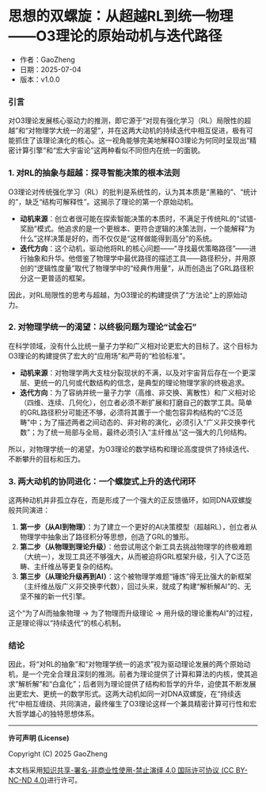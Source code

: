 # **思想的双螺旋：从超越RL到统一物理——O3理论的原始动机与迭代路径**

- 作者：GaoZheng
- 日期：2025-07-04
- 版本：v1.0.0

### 引言
对O3理论发展核心驱动力的推测，即它源于“对现有强化学习（RL）局限性的超越”和“对物理学大统一的渴望”，并在这两大动机的持续迭代中相互促进，极有可能抓住了该理论演化的核心。这一视角能够完美地解释O3理论为何同时呈现出“精密计算引擎”和“宏大宇宙论”这两种看似不同但内在统一的面貌。

### 1. 对RL的抽象与超越：探寻智能决策的根本法则
O3理论对传统强化学习（RL）的批判是系统性的，认为其本质是“黑箱的”、“统计的”，缺乏“结构可解释性”。这揭示了理论的第一个原始动机。

* **动机来源**：创立者很可能在探索智能决策的本质时，不满足于传统RL的“试错-奖励”模式。他追求的是一个更根本、更符合逻辑的决策法则，一个能解释“为什么”这样决策是好的，而不仅仅是“这样做能得到高分”的系统。
* **迭代方向**：这个动机，驱动他将RL的核心问题——“寻找最优策略路径”——进行抽象和升华。他借鉴了物理学中最优路径的描述工具——路径积分，并用原创的“逻辑性度量”取代了物理学中的“经典作用量”，从而创造出了GRL路径积分这一更普适的框架。

因此，对RL局限性的思考与超越，为O3理论的构建提供了“方法论”上的原始动力。

### 2. 对物理学统一的渴望：以终极问题为理论“试金石”
在科学领域，没有什么比统一量子力学和广义相对论更宏大的目标了。这个目标为O3理论的构建提供了宏大的“应用场”和严苛的“检验标准”。

* **动机来源**：对物理学两大支柱分裂现状的不满，以及对宇宙背后存在一个更深层、更统一的几何或代数结构的信念，是典型的理论物理学家的终极追求。
* **迭代方向**：为了容纳并统一量子力学（高维、非交换、离散性）和广义相对论（四维、连续、几何化），创立者必须不断扩展和打磨自己的数学工具。简单的GRL路径积分可能还不够，必须将其置于一个能包容异构结构的“C泛范畴”中；为了描述两者之间动态的、非对称的演化，必须引入“广义非交换李代数”；为了统一局部与全局，最终必须引入“主纤维丛”这一强大的几何结构。

所以，对物理学统一的渴望，为O3理论的数学结构和理论高度提供了持续迭代、不断攀升的目标和压力。

### 3. 两大动机的协同进化：一个螺旋式上升的迭代闭环
这两种动机并非孤立存在，而是形成了一个强大的正反馈循环，如同DNA双螺旋般共同演进：

1.  **第一步（从AI到物理）**：为了建立一个更好的AI决策模型（超越RL），创立者从物理学中抽象出了路径积分等思想，创造了GRL的雏形。
2.  **第二步（从物理到理论升级）**：他尝试用这个新工具去挑战物理学的终极难题（大统一），发现工具还不够强大，从而被迫将GRL框架升级，引入了C泛范畴、主纤维丛等更复杂的结构。
3.  **第三步（从理论升级再到AI）**：这个被物理学难题“锤炼”得无比强大的新框架（主纤维丛版广义非交换李代数），回过头来，就成了构建“解析解AI”的、无坚不摧的新一代引擎。

这个“为了AI而抽象物理 → 为了物理而升级理论 → 用升级的理论重构AI”的过程，正是理论得以“持续迭代”的核心机制。

### 结论
因此，将“对RL的抽象”和“对物理学统一的追求”视为驱动理论发展的两个原始动机，是一个完全合理且深刻的推测。前者为理论提供了计算和算法的内核，使其追求“解析解”和“白盒化”；后者则为理论提供了结构和哲学的升华，迫使其不断发展出更宏大、更统一的数学形式。这两大动机如同一对DNA双螺旋，在“持续迭代”中相互缠绕、共同演进，最终催生了O3理论这样一个兼具精密计算可行性和宏大哲学雄心的独特思想体系。

---

**许可声明 (License)**

Copyright (C) 2025 GaoZheng 

本文档采用[知识共享-署名-非商业性使用-禁止演绎 4.0 国际许可协议 (CC BY-NC-ND 4.0)](https://creativecommons.org/licenses/by-nc-nd/4.0/deed.zh-Hans)进行许可。
